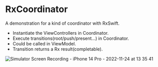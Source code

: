 # RxCoordinator
A demonstration for a kind of coordinator with RxSwift.

* Instantiate the ViewControllers in Coordinator.
* Execute transitions(root/push/present...) in Coordinator.
* Could be called in ViewModel.
* Transition returns a Rx result(completable).

![Simulator Screen Recording - iPhone 14 Pro - 2022-11-24 at 13 35 41](https://user-images.githubusercontent.com/97948207/203702509-87577039-3d9a-4b41-8bb8-3be7409ac9c2.gif)
